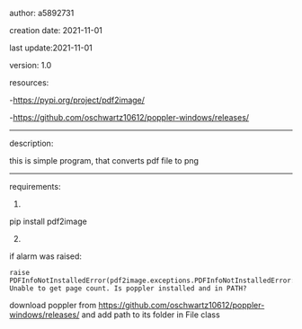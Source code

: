 author: a5892731

creation date: 2021-11-01

last update:2021-11-01

version: 1.0

resources:

-https://pypi.org/project/pdf2image/

-https://github.com/oschwartz10612/poppler-windows/releases/


------------------------------

description:

this is simple program, that converts pdf file to png

------------------------------

requirements:

1) 
pip install pdf2image

2)
if alarm was raised:

    raise PDFInfoNotInstalledError(pdf2image.exceptions.PDFInfoNotInstalledError: Unable to get page count. Is poppler installed and in PATH?
    
download poppler from https://github.com/oschwartz10612/poppler-windows/releases/ and add path to its folder in File class


